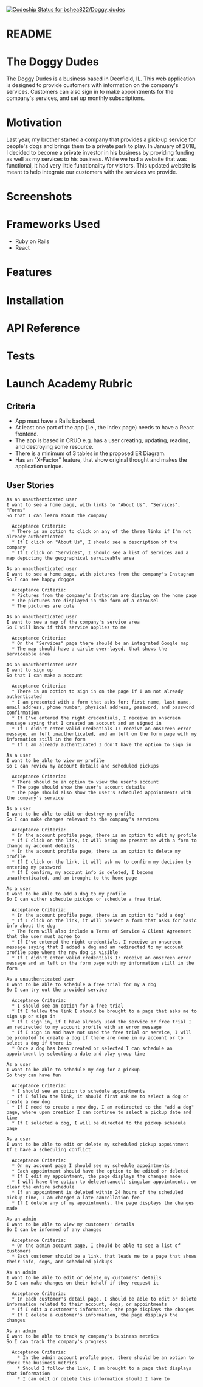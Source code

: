 [ ![Codeship Status for bshea822/Doggy_dudes](https://app.codeship.com/projects/31c6e7b0-b369-0136-3d03-1e21b4d27ea1/status?branch=master)](https://app.codeship.com/projects/310958)

# README

# The Doggy Dudes

The Doggy Dudes is a business based in Deerfield, IL.  This web application is designed to provide customers with information on the company's services.  Customers can also sign in to make appointments for the company's services, and set up monthly subscriptions.

# Motivation

Last year, my brother started a company that provides a pick-up service for people's dogs and brings them to a private park to play.  In January of 2018, I decided to become a private investor in his business by providing funding as well as my services to his business.  While we had a website that was functional, it had very little functionality for visitors.  This updated website is meant to help integrate our customers with the services we provide.


# Screenshots

# Frameworks Used

  - Ruby on Rails
  - React

# Features

# Installation

# API Reference

# Tests

# Launch Academy Rubric

## Criteria

  - App must have a Rails backend.
  - At least one part of the app (i.e., the index page) needs to have a React frontend.
  - The app is based in CRUD e.g. has a user creating, updating, reading, and destroying some resource.
  - There is a minimum of 3 tables in the proposed ER Diagram.
  - Has an "X-Factor" feature, that show original thought and makes the application unique.

## User Stories

    As an unauthenticated user
    I want to see a home page, with links to "About Us", "Services", "Forms"
    So that I can learn about the company

      Acceptance Criteria:
      * There is an option to click on any of the three links if I'm not already authenticated
      * If I click on "About Us", I should see a description of the company
      * If I click on "Services", I should see a list of services and a map depicting the geographical serviceable area

    As an unauthenticated user
    I want to see a home page, with pictures from the company's Instagram
    So I can see happy doggos

      Acceptance Criteria:
      * Pictures from the company's Instagram are display on the home page
      * The pictures are displayed in the form of a carousel
      * The pictures are cute

    As an unauthenticated user
    I want to see a map of the company's service area
    So I will know if this service applies to me

      Acceptance Criteria:
      * On the "Services" page there should be an integrated Google map
      * The map should have a circle over-layed, that shows the serviceable area

    As an unauthenticated user
    I want to sign up
    So that I can make a account

      Acceptance Criteria:
      * There is an option to sign in on the page if I am not already authenticated
      * I am presented with a form that asks for: first name, last name, email address, phone number, physical address, password, and password confirmation
      * If I've entered the right credentials, I receive an onscreen message saying that I created an account and am signed in
      * If I didn't enter valid credentials I: receive an onscreen error message, am left unauthenticated, and am left on the form page with my information still in the form
      * If I am already authenticated I don't have the option to sign in

    As a user
    I want to be able to view my profile
    So I can review my account details and scheduled pickups

      Acceptance Criteria:
      * There should be an option to view the user's account
      * The page should show the user's account details
      * The page should also show the user's scheduled appointments with the company's service

    As a user
    I want to be able to edit or destroy my profile
    So I can make changes relevant to the company's services

      Acceptance Criteria:
      * In the account profile page, there is an option to edit my profile
      * If I click on the link, it will bring me present me with a form to change my account details
      * In the account profile page, there is an option to delete my profile
      * If I click on the link, it will ask me to confirm my decision by entering my password
      * If I confirm, my account info is deleted, I become unauthenticated, and am brought to the home page

    As a user
    I want to be able to add a dog to my profile
    So I can either schedule pickups or schedule a free trial

      Acceptance Criteria:
      * In the account profile page, there is an option to "add a dog"
      * If I click on the link, it will present a form that asks for basic info about the dog
      * The form will also include a Terms of Service & Client Agreement that the user must agree to
      * If I've entered the right credentials, I receive an onscreen message saying that I added a dog and am redirected to my account profile page where the new dog is visible
      * If I didn't enter valid credentials I: receive an onscreen error message and am left on the form page with my information still in the form

    As a unauthenticated user
    I want to be able to schedule a free trial for my a dog
    So I can try out the provided service

      Acceptance Criteria:
      * I should see an option for a free trial
      * If I follow the link I should be brought to a page that asks me to sign up or sign in
      * If I sign in, if I have already used the service or free trial I am redirected to my account profile with an error message
      * If I sign in and have not used the free trial or service, I will be prompted to create a dog if there are none in my account or to select a dog if there is
      * Once a dog has been created or selected I can schedule an appointment by selecting a date and play group time

    As a user
    I want to be able to schedule my dog for a pickup
    So they can have fun

      Acceptance Criteria:
      * I should see an option to schedule appointments
      * If I follow the link, it should first ask me to select a dog or create a new dog
      * If I need to create a new dog, I am redirected to the "add a dog" page, where upon creation I can continue to select a pickup date and time
      * If I selected a dog, I will be directed to the pickup schedule page

    As a user
    I want to be able to edit or delete my scheduled pickup appointment
    If I have a scheduling conflict

      Acceptance Criteria:
      * On my account page I should see my schedule appointments
      * Each appointment should have the option to be edited or deleted
      * If I edit my appointment, the page displays the changes made
      * I will have the option to delete(cancel) singular appointments, or clear the entire schedule
      * If an appointment is deleted within 24 hours of the scheduled pickup time, I am charged a late cancellation fee
      * If I delete any of my appointments, the page displays the changes made

    As an admin
    I want to be able to view my customers' details
    So I can be informed of any changes

      Acceptance Criteria:
      * On the admin account page, I should be able to see a list of customers
      * Each customer should be a link, that leads me to a page that shows their info, dogs, and scheduled pickups

    As an admin
    I want to be able to edit or delete my customers' details
    So I can make changes on their behalf if they request it

      Acceptance Criteria:
      * In each customer's detail page, I should be able to edit or delete information related to their account, dogs, or appointments
      * If I edit a customer's information, the page displays the changes
      * If I delete a customer's information, the page displays the changes

    As an admin
    I want to be able to track my company's business metrics
    So I can track the company's progress

      Acceptance Criteria:
        * In the admin account profile page, there should be an option to check the business metrics
        * Should I follow the link, I am brought to a page that displays that information
        * I can edit or delete this information should I have to








<!-- * Ruby version

* System dependencies

* Configuration

* Database creation

* Database initialization

* How to run the test suite

* Services (job queues, cache servers, search engines, etc.)

* Deployment instructions

* ... -->
